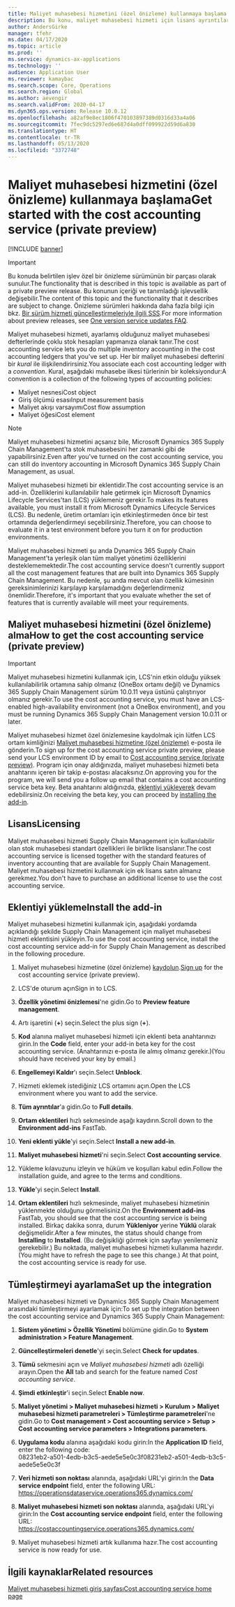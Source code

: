 ```yaml
---
title: Maliyet muhasebesi hizmetini (özel önizleme) kullanmaya başlama
description: Bu konu, maliyet muhasebesi hizmeti için lisans ayrıntılarını ve yükleme yönergelerini sağlar.
author: AndersGirke
manager: tfehr
ms.date: 04/17/2020
ms.topic: article
ms.prod: ''
ms.service: dynamics-ax-applications
ms.technology: ''
audience: Application User
ms.reviewer: kamaybac
ms.search.scope: Core, Operations
ms.search.region: Global
ms.author: aevengir
ms.search.validFrom: 2020-04-17
ms.dyn365.ops.version: Release 10.0.12
ms.openlocfilehash: a82af9e8ec1806f470103897389d0316d33a4a06
ms.sourcegitcommit: 7fec9dc5297ed6e687d4a0dff099922d59d6a830
ms.translationtype: HT
ms.contentlocale: tr-TR
ms.lasthandoff: 05/13/2020
ms.locfileid: "3372748"
---
```

# <a name="get-started-with-the-cost-accounting-service-private-preview"></a><span data-ttu-id="330c3-103">Maliyet muhasebesi hizmetini (özel önizleme) kullanmaya başlama</span><span class="sxs-lookup"><span data-stu-id="330c3-103">Get started with the cost accounting service (private preview)</span></span>

[!INCLUDE [banner](../includes/banner.md)]

> [!IMPORTANT]
> <span data-ttu-id="330c3-104">Bu konuda belirtilen işlev özel bir önizleme sürümünün bir parçası olarak sunulur.</span><span class="sxs-lookup"><span data-stu-id="330c3-104">The functionality that is described in this topic is available as part of a private preview release.</span></span> <span data-ttu-id="330c3-105">Bu konunun içeriği ve tanımladığı işlevsellik değişebilir.</span><span class="sxs-lookup"><span data-stu-id="330c3-105">The content of this topic and the functionality that it describes are subject to change.</span></span> <span data-ttu-id="330c3-106">Önizleme sürümleri hakkında daha fazla bilgi için bkz. [Bir sürüm hizmeti güncelleştirmeleriyle ilgili SSS](../../fin-ops-core/fin-ops/get-started/one-version.md).</span><span class="sxs-lookup"><span data-stu-id="330c3-106">For more information about preview releases, see [One version service updates FAQ](../../fin-ops-core/fin-ops/get-started/one-version.md).</span></span>

<span data-ttu-id="330c3-107">Maliyet muhasebesi hizmeti, ayarlamış olduğunuz maliyet muhasebesi defterlerinde çoklu stok hesapları yapmanıza olanak tanır.</span><span class="sxs-lookup"><span data-stu-id="330c3-107">The cost accounting service lets you do multiple inventory accounting in the cost accounting ledgers that you've set up.</span></span> <span data-ttu-id="330c3-108">Her bir maliyet muhasebesi defterini bir *kural* ile ilişkilendirirsiniz.</span><span class="sxs-lookup"><span data-stu-id="330c3-108">You associate each cost accounting ledger with a *convention*.</span></span> <span data-ttu-id="330c3-109">Kural, aşağıdaki muhasebe ilkesi türlerinin bir koleksiyondur:</span><span class="sxs-lookup"><span data-stu-id="330c3-109">A convention is a collection of the following types of accounting policies:</span></span>

- <span data-ttu-id="330c3-110">Maliyet nesnesi</span><span class="sxs-lookup"><span data-stu-id="330c3-110">Cost object</span></span>
- <span data-ttu-id="330c3-111">Giriş ölçümü esası</span><span class="sxs-lookup"><span data-stu-id="330c3-111">Input measurement basis</span></span>
- <span data-ttu-id="330c3-112">Maliyet akışı varsayımı</span><span class="sxs-lookup"><span data-stu-id="330c3-112">Cost flow assumption</span></span>
- <span data-ttu-id="330c3-113">Maliyet öğesi</span><span class="sxs-lookup"><span data-stu-id="330c3-113">Cost element</span></span>

> [!NOTE]
> <span data-ttu-id="330c3-114">Maliyet muhasebesi hizmetini açsanız bile, Microsoft Dynamics 365 Supply Chain Management'ta stok muhasebesini her zamanki gibi de yapabilirsiniz.</span><span class="sxs-lookup"><span data-stu-id="330c3-114">Even after you've turned on the cost accounting service, you can still do  inventory accounting in Microsoft Dynamics 365 Supply Chain Management, as usual.</span></span>

<span data-ttu-id="330c3-115">Maliyet muhasebesi hizmeti bir eklentidir.</span><span class="sxs-lookup"><span data-stu-id="330c3-115">The cost accounting service is an add-in.</span></span> <span data-ttu-id="330c3-116">Özelliklerini kullanılabilir hale getirmek için Microsoft Dynamics Lifecycle Services'tan (LCS) yüklemeniz gerekir.</span><span class="sxs-lookup"><span data-stu-id="330c3-116">To makes its features available, you must install it from Microsoft Dynamics Lifecycle Services (LCS).</span></span> <span data-ttu-id="330c3-117">Bu nedenle, üretim ortamları için etkinleştirmeden önce bir test ortamında değerlendirmeyi seçebilirsiniz.</span><span class="sxs-lookup"><span data-stu-id="330c3-117">Therefore, you can choose to evaluate it in a test environment before you turn it on for production environments.</span></span>

<span data-ttu-id="330c3-118">Maliyet muhasebesi hizmeti şu anda Dynamics 365 Supply Chain Management'ta yerleşik olan tüm maliyet yönetimi özelliklerini desteklememektedir.</span><span class="sxs-lookup"><span data-stu-id="330c3-118">The cost accounting service doesn't currently support all the cost management features that are built into Dynamics 365 Supply Chain Management.</span></span> <span data-ttu-id="330c3-119">Bu nedenle, şu anda mevcut olan özellik kümesinin gereksinimlerinizi karşılayıp karşılamadığını değerlendirmeniz önemlidir.</span><span class="sxs-lookup"><span data-stu-id="330c3-119">Therefore, it's important that you evaluate whether the set of features that is currently available will meet your requirements.</span></span>

## <a name="how-to-get-the-cost-accounting-service-private-preview"></a><a name="sign-up"></a><span data-ttu-id="330c3-120">Maliyet muhasebesi hizmetini (özel önizleme) alma</span><span class="sxs-lookup"><span data-stu-id="330c3-120">How to get the cost accounting service (private preview)</span></span>

> [!IMPORTANT]
> <span data-ttu-id="330c3-121">Maliyet muhasebesi hizmetini kullanmak için, LCS'nin etkin olduğu yüksek kullanılabilirlik ortamına sahip olmanız (OneBox ortamı değil) ve Dynamics 365 Supply Chain Management sürüm 10.0.11 veya üstünü çalıştırıyor olmanız gerekir.</span><span class="sxs-lookup"><span data-stu-id="330c3-121">To use the cost accounting service, you must have an LCS-enabled high-availability environment (not a OneBox environment), and you must be running Dynamics 365 Supply Chain Management version 10.0.11 or later.</span></span>

<span data-ttu-id="330c3-122">Maliyet muhasebesi hizmet özel önizlemesine kaydolmak için lütfen LCS ortam kimliğinizi [Maliyet muhasebesi hizmetine (özel önizleme)](mailto:aevengir@microsoft.com?subject=Cost%20accounting%20service%20%28private%20preview%29) e-posta ile gönderin.</span><span class="sxs-lookup"><span data-stu-id="330c3-122">To sign up for the cost accounting service private preview, please send your LCS environment ID by email to [Cost accounting service (private preview)](mailto:aevengir@microsoft.com?subject=Cost%20accounting%20service%20%28private%20preview%29).</span></span> <span data-ttu-id="330c3-123">Program için onay aldığınızda, maliyet muhasebesi hizmeti beta anahtarını içeren bir takip e-postası alacaksınız.</span><span class="sxs-lookup"><span data-stu-id="330c3-123">On approving you for the program, we will send you a follow up email that contains a cost accounting service beta key.</span></span> <span data-ttu-id="330c3-124">Beta anahtarını aldığınızda, [eklentiyi yükleyerek](#install) devam edebilirsiniz.</span><span class="sxs-lookup"><span data-stu-id="330c3-124">On receiving the beta key, you can proceed by [installing the add-in](#install).</span></span>

## <a name="licensing"></a><span data-ttu-id="330c3-125">Lisans</span><span class="sxs-lookup"><span data-stu-id="330c3-125">Licensing</span></span>

<span data-ttu-id="330c3-126">Maliyet muhasebesi hizmeti Supply Chain Management için kullanılabilir olan stok muhasebesi standart özellikleri ile birlikte lisanslanır.</span><span class="sxs-lookup"><span data-stu-id="330c3-126">The cost accounting service is licensed together with the standard features of inventory accounting that are available for Supply Chain Management.</span></span> <span data-ttu-id="330c3-127">Maliyet muhasebesi hizmetini kullanmak için ek lisans satın almanız gerekmez.</span><span class="sxs-lookup"><span data-stu-id="330c3-127">You don't have to purchase an additional license to use the cost accounting service.</span></span>

## <a name="install-the-add-in"></a><a name="install"></a><span data-ttu-id="330c3-128">Eklentiyi yükleme</span><span class="sxs-lookup"><span data-stu-id="330c3-128">Install the add-in</span></span>

<span data-ttu-id="330c3-129">Maliyet muhasebesi hizmetini kullanmak için, aşağıdaki yordamda açıklandığı şekilde Supply Chain Management için maliyet muhasebesi hizmeti eklentisini yükleyin.</span><span class="sxs-lookup"><span data-stu-id="330c3-129">To use the cost accounting service, install the cost accounting service add-in for Supply Chain Management as described in the following procedure.</span></span>

1. <span data-ttu-id="330c3-130">Maliyet muhasebesi hizmetine (özel önizleme) [kaydolun](#sign-up).</span><span class="sxs-lookup"><span data-stu-id="330c3-130">[Sign up](#sign-up) for the cost accounting service (private preview).</span></span>

1. <span data-ttu-id="330c3-131">LCS'de oturum açın</span><span class="sxs-lookup"><span data-stu-id="330c3-131">Sign in to LCS.</span></span>

1. <span data-ttu-id="330c3-132">**Özellik yönetimi önizlemesi**'ne gidin.</span><span class="sxs-lookup"><span data-stu-id="330c3-132">Go to **Preview feature management**.</span></span>

1. <span data-ttu-id="330c3-133">Artı işaretini (**+**) seçin.</span><span class="sxs-lookup"><span data-stu-id="330c3-133">Select the plus sign (**+**).</span></span>

1. <span data-ttu-id="330c3-134">**Kod** alanına maliyet muhasebesi hizmeti için eklenti beta anahtarınızı girin.</span><span class="sxs-lookup"><span data-stu-id="330c3-134">In the **Code** field, enter your add-in beta key for the cost accounting service.</span></span> <span data-ttu-id="330c3-135">(Anahtarınızı e-posta ile almış olmanız gerekir.)</span><span class="sxs-lookup"><span data-stu-id="330c3-135">(You should have received your key by email.)</span></span>

1. <span data-ttu-id="330c3-136">**Engellemeyi Kaldır**'ı seçin.</span><span class="sxs-lookup"><span data-stu-id="330c3-136">Select **Unblock**.</span></span>

1. <span data-ttu-id="330c3-137">Hizmeti eklemek istediğiniz LCS ortamını açın.</span><span class="sxs-lookup"><span data-stu-id="330c3-137">Open the LCS environment where you want to add the service.</span></span>

1. <span data-ttu-id="330c3-138">**Tüm ayrıntılar**'a gidin.</span><span class="sxs-lookup"><span data-stu-id="330c3-138">Go to **Full details**.</span></span>

1. <span data-ttu-id="330c3-139">**Ortam eklentileri** hızlı sekmesinde aşağı kaydırın.</span><span class="sxs-lookup"><span data-stu-id="330c3-139">Scroll down to the **Environment add-ins** FastTab.</span></span>

1. <span data-ttu-id="330c3-140">**Yeni eklenti yükle**'yi seçin.</span><span class="sxs-lookup"><span data-stu-id="330c3-140">Select **Install a new add-in**.</span></span>

1. <span data-ttu-id="330c3-141">**Maliyet muhasebesi hizmeti**'ni seçin.</span><span class="sxs-lookup"><span data-stu-id="330c3-141">Select **Cost accounting service**.</span></span>

1. <span data-ttu-id="330c3-142">Yükleme kılavuzunu izleyin ve hüküm ve koşulları kabul edin.</span><span class="sxs-lookup"><span data-stu-id="330c3-142">Follow the installation guide, and agree to the terms and conditions.</span></span>

1. <span data-ttu-id="330c3-143">**Yükle**'yi seçin.</span><span class="sxs-lookup"><span data-stu-id="330c3-143">Select **Install**.</span></span>

1. <span data-ttu-id="330c3-144">**Ortam eklentileri** hızlı sekmesinde, maliyet muhasebesi hizmetinin yüklenmekte olduğunu görmelisiniz.</span><span class="sxs-lookup"><span data-stu-id="330c3-144">On the **Environment add-ins** FastTab, you should see that the cost accounting service is being installed.</span></span> <span data-ttu-id="330c3-145">Birkaç dakika sonra, durum **Yükleniyor** yerine **Yüklü** olarak değişmelidir.</span><span class="sxs-lookup"><span data-stu-id="330c3-145">After a few minutes, the status should change from **Installing** to **Installed**.</span></span> <span data-ttu-id="330c3-146">(Bu değişikliği görmek için sayfayı yenilemeniz gerekebilir.) Bu noktada, maliyet muhasebesi hizmeti kullanıma hazırdır.</span><span class="sxs-lookup"><span data-stu-id="330c3-146">(You might have to refresh the page to see this change.) At that point, the cost accounting service is ready for use.</span></span>

## <a name="set-up-the-integration"></a><span data-ttu-id="330c3-147">Tümleştirmeyi ayarlama</span><span class="sxs-lookup"><span data-stu-id="330c3-147">Set up the integration</span></span>

<span data-ttu-id="330c3-148">Maliyet muhasebesi hizmeti ve Dynamics 365 Supply Chain Management arasındaki tümleştirmeyi ayarlamak için:</span><span class="sxs-lookup"><span data-stu-id="330c3-148">To set up the integration between the cost accounting service and Dynamics 365 Supply Chain Management:</span></span>

1. <span data-ttu-id="330c3-149">**Sistem yönetimi > Özellik Yönetimi** bölümüne gidin.</span><span class="sxs-lookup"><span data-stu-id="330c3-149">Go to **System administration > Feature Management**.</span></span>

1. <span data-ttu-id="330c3-150">**Güncelleştirmeleri denetle**'yi seçin.</span><span class="sxs-lookup"><span data-stu-id="330c3-150">Select **Check for updates**.</span></span>

1. <span data-ttu-id="330c3-151">**Tümü** sekmesini açın ve *Maliyet muhasebesi hizmeti* adlı özelliği arayın.</span><span class="sxs-lookup"><span data-stu-id="330c3-151">Open the **All** tab and search for the feature named *Cost accounting service*.</span></span>

1. <span data-ttu-id="330c3-152">**Şimdi etkinleştir**'i seçin.</span><span class="sxs-lookup"><span data-stu-id="330c3-152">Select **Enable now**.</span></span>

1. <span data-ttu-id="330c3-153">**Maliyet yönetimi > Maliyet muhasebesi hizmeti > Kurulum > Maliyet muhasebesi hizmeti parametreleri > Tümleştirme parametreleri**'ne gidin.</span><span class="sxs-lookup"><span data-stu-id="330c3-153">Go to **Cost management > Cost accounting service > Setup > Cost accounting service parameters > Integrations parameters**.</span></span>

1. <span data-ttu-id="330c3-154">**Uygulama kodu** alanına aşağıdaki kodu girin:</span><span class="sxs-lookup"><span data-stu-id="330c3-154">In the **Application ID** field, enter the following code:</span></span><br> <span data-ttu-id="330c3-155">08231eb2-a501-4edb-b3c5-aede5e5e0c3f</span><span class="sxs-lookup"><span data-stu-id="330c3-155">08231eb2-a501-4edb-b3c5-aede5e5e0c3f</span></span>

1. <span data-ttu-id="330c3-156">**Veri hizmeti son noktası** alanında, aşağıdaki URL'yi girin:</span><span class="sxs-lookup"><span data-stu-id="330c3-156">In the **Data service endpoint** field, enter the following URL:</span></span><br>https://operationsdataservice.operations365.dynamics.com/

1. <span data-ttu-id="330c3-157">**Maliyet muhasebesi hizmeti son noktası** alanında, aşağıdaki URL'yi girin:</span><span class="sxs-lookup"><span data-stu-id="330c3-157">In the **Cost accounting service endpoint** field, enter the following URL:</span></span><br>https://costaccountingservice.operations365.dynamics.com/

1. <span data-ttu-id="330c3-158">Maliyet muhasebesi hizmeti artık kullanıma hazır.</span><span class="sxs-lookup"><span data-stu-id="330c3-158">The cost accounting service is now ready for use.</span></span>

## <a name="related-resources"></a><span data-ttu-id="330c3-159">İlgili kaynaklar</span><span class="sxs-lookup"><span data-stu-id="330c3-159">Related resources</span></span>

[<span data-ttu-id="330c3-160">Maliyet muhasebesi hizmeti giriş sayfası</span><span class="sxs-lookup"><span data-stu-id="330c3-160">Cost accounting service home page</span></span>](cost-accounting-service-home.md)
